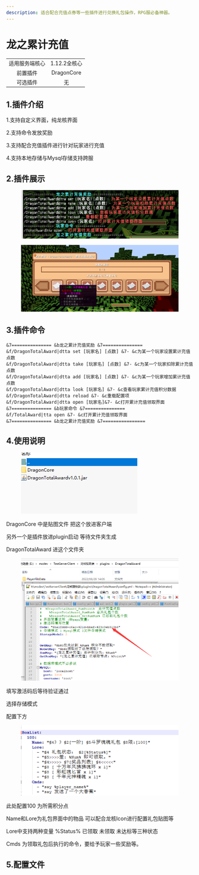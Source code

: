 ```yaml
---
description: 适合配合充值点券等一些插件进行兑换礼包操作，RPG服必备神器。
---
```


# 龙之累计充值

|         |            |
| :-----: | :--------: |
| 适用服务端核心 |  1.12.2全核心 |
|   前置插件  | DragonCore |
|   可选插件  |      无     |

## 1.插件介绍

1.支持自定义界面，纯龙核界面

2.支持命令发放奖励

3.支持配合充值插件进行针对玩家进行充值

4.支持本地存储与Mysql存储支持跨服

## 2.插件展示



<figure><img src="../.gitbook/assets/image (1).png" alt=""><figcaption></figcaption></figure>

<figure><img src="../.gitbook/assets/image (6).png" alt=""><figcaption></figcaption></figure>

## 3.插件命令

```
&7=============== &b龙之累计充值奖励 &7===============
&f/DragonTotalAward|dtta set [玩家名] [点数] &7- &c为某一个玩家设置累计充值点数
&f/DragonTotalAward|dtta take [玩家名] [点数] &7- &c为某一个玩家扣除累计充值点数
&f/DragonTotalAward|dtta add [玩家名] [点数] &7- &c为某一个玩家增加累计充值点数
&f/DragonTotalAward|dtta look [玩家名] &7- &c查看玩家累计充值积分数据
&f/DragonTotalAward|dtta reload &7- &c重载配置项
&f/DragonTotalAward|dtta open [玩家名]&7- &c打开累计充值领取界面
&7=============== &b玩家命令 &7===============
&f/TotalAward|tta open &7- &c打开累计充值领取界面
&7=============== &b龙之累计充值奖励 &7================
```

## 4.使用说明

<figure><img src="../.gitbook/assets/image (20).png" alt=""><figcaption></figcaption></figure>

DragonCore 中是贴图文件 把这个放进客户端

另外一个是插件放进plugin启动 等待文件夹生成

DragonTotalAward 进这个文件夹

<figure><img src="../.gitbook/assets/image (2).png" alt=""><figcaption></figcaption></figure>

填写激活码后等待验证通过

选择存储模式

配置下方

<figure><img src="../.gitbook/assets/image.png" alt=""><figcaption></figcaption></figure>

此处配置100 为所需积分点

Name和Lore为礼包界面中的物品 可以配合龙核Icon进行配置礼包贴图等

Lore中支持两种变量 %Status% 已领取 未领取 未达标等三种状态

Cmds 为领取礼包后执行的命令，要给予玩家一些奖励等。

## 5.配置文件
